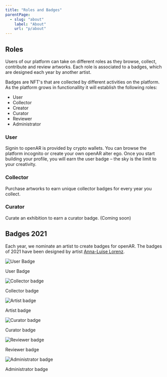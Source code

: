 ```yaml
---
title: "Roles and Badges"
parentPage: 
  - slug: "about"
    label: "About"
    url: "p/about"
---
```


## Roles

Users of our platform can take on different roles as they browse, collect, contribute and review artworks. Each role is associated to a badges, which are designed each year by another artist.

Badges are NFT's that are collected by different activities on the platform. As the platform grows in functionallity it will establish the following roles:

- User
- Collector
- Creator
- Curator
- Reviewer
- Administrator

### User

Signin to openAR is provided by crypto wallets. You can browse the platform incognito or create your own openAR alter ego. Once you start building your profile, you will earn the user badge – the sky is the limit to your creativity.

### Collector

Purchase artworks to earn unique collector badges for every year you collect.

### Curator

Curate an exhibition to earn a curator badge. (Coming soon)

## Badges 2021

Each year, we nominate an artist to create badges for openAR. The badges of 2021 have been designed by artist [Anna-Luise Lorenz](https://annaluiselorenz.com/).

![User Badge](/images/badges2021/user@14x-100.jpg)

User Badge

![Collector badge](/images/badges2021/collector@14x-100.jpg)

Collector badge

![Artist badge](/images/badges2021/artist@14x-100.jpg)

Artist badge

![Curator badge](/images/badges2021/curator@14x-100.jpg)

Curator badge

![Reviewer badge](/images/badges2021/critic@14x-100.jpg)

Reviewer badge

![Administrator badge](/images/badges2021/admin@14x-100.jpg)

Administrator badge






